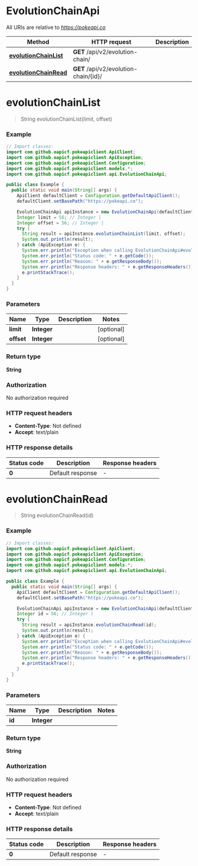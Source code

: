 # EvolutionChainApi

All URIs are relative to *https://pokeapi.co*

| Method | HTTP request | Description |
|------------- | ------------- | -------------|
| [**evolutionChainList**](EvolutionChainApi.md#evolutionChainList) | **GET** /api/v2/evolution-chain/ |  |
| [**evolutionChainRead**](EvolutionChainApi.md#evolutionChainRead) | **GET** /api/v2/evolution-chain/{id}/ |  |


<a id="evolutionChainList"></a>
# **evolutionChainList**
> String evolutionChainList(limit, offset)



### Example
```java
// Import classes:
import com.github.oapicf.pokeapiclient.ApiClient;
import com.github.oapicf.pokeapiclient.ApiException;
import com.github.oapicf.pokeapiclient.Configuration;
import com.github.oapicf.pokeapiclient.models.*;
import com.github.oapicf.pokeapiclient.api.EvolutionChainApi;

public class Example {
  public static void main(String[] args) {
    ApiClient defaultClient = Configuration.getDefaultApiClient();
    defaultClient.setBasePath("https://pokeapi.co");

    EvolutionChainApi apiInstance = new EvolutionChainApi(defaultClient);
    Integer limit = 56; // Integer | 
    Integer offset = 56; // Integer | 
    try {
      String result = apiInstance.evolutionChainList(limit, offset);
      System.out.println(result);
    } catch (ApiException e) {
      System.err.println("Exception when calling EvolutionChainApi#evolutionChainList");
      System.err.println("Status code: " + e.getCode());
      System.err.println("Reason: " + e.getResponseBody());
      System.err.println("Response headers: " + e.getResponseHeaders());
      e.printStackTrace();
    }
  }
}
```

### Parameters

| Name | Type | Description  | Notes |
|------------- | ------------- | ------------- | -------------|
| **limit** | **Integer**|  | [optional] |
| **offset** | **Integer**|  | [optional] |

### Return type

**String**

### Authorization

No authorization required

### HTTP request headers

 - **Content-Type**: Not defined
 - **Accept**: text/plain

### HTTP response details
| Status code | Description | Response headers |
|-------------|-------------|------------------|
| **0** | Default response |  -  |

<a id="evolutionChainRead"></a>
# **evolutionChainRead**
> String evolutionChainRead(id)



### Example
```java
// Import classes:
import com.github.oapicf.pokeapiclient.ApiClient;
import com.github.oapicf.pokeapiclient.ApiException;
import com.github.oapicf.pokeapiclient.Configuration;
import com.github.oapicf.pokeapiclient.models.*;
import com.github.oapicf.pokeapiclient.api.EvolutionChainApi;

public class Example {
  public static void main(String[] args) {
    ApiClient defaultClient = Configuration.getDefaultApiClient();
    defaultClient.setBasePath("https://pokeapi.co");

    EvolutionChainApi apiInstance = new EvolutionChainApi(defaultClient);
    Integer id = 56; // Integer | 
    try {
      String result = apiInstance.evolutionChainRead(id);
      System.out.println(result);
    } catch (ApiException e) {
      System.err.println("Exception when calling EvolutionChainApi#evolutionChainRead");
      System.err.println("Status code: " + e.getCode());
      System.err.println("Reason: " + e.getResponseBody());
      System.err.println("Response headers: " + e.getResponseHeaders());
      e.printStackTrace();
    }
  }
}
```

### Parameters

| Name | Type | Description  | Notes |
|------------- | ------------- | ------------- | -------------|
| **id** | **Integer**|  | |

### Return type

**String**

### Authorization

No authorization required

### HTTP request headers

 - **Content-Type**: Not defined
 - **Accept**: text/plain

### HTTP response details
| Status code | Description | Response headers |
|-------------|-------------|------------------|
| **0** | Default response |  -  |

